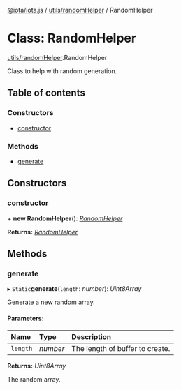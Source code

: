 [@iota/iota.js](../README.md) / [utils/randomHelper](../modules/utils_randomhelper.md) / RandomHelper

# Class: RandomHelper

[utils/randomHelper](../modules/utils_randomhelper.md).RandomHelper

Class to help with random generation.

## Table of contents

### Constructors

- [constructor](utils_randomhelper.randomhelper.md#constructor)

### Methods

- [generate](utils_randomhelper.randomhelper.md#generate)

## Constructors

### constructor

\+ **new RandomHelper**(): [*RandomHelper*](utils_randomhelper.randomhelper.md)

**Returns:** [*RandomHelper*](utils_randomhelper.randomhelper.md)

## Methods

### generate

▸ `Static`**generate**(`length`: *number*): *Uint8Array*

Generate a new random array.

#### Parameters:

Name | Type | Description |
:------ | :------ | :------ |
`length` | *number* | The length of buffer to create.   |

**Returns:** *Uint8Array*

The random array.
